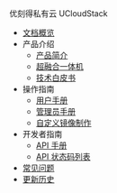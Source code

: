 <div class="sidebar_title icon-product__ucloudstack">优刻得私有云 UCloudStack</div>

* [文档概览](/UCloudStack/README.md)
* 产品介绍
  * [产品简介](/UCloudStack/introduction/README.md)
  * [超融合一体机](/UCloudStack/utrion/utrion.md)
  * [技术白皮书](/UCloudStack/techwhitepaper/README.md)
* 操作指南
  * [用户手册](/UCloudStack/userguide/README.md)
  * [管理员手册](/UCloudStack/adminguide/README.md)
  * [自定义镜像制作](/UCloudStack/customimage/README.md)
* 开发者指南
  * [API 手册](/UCloudStack/apiguide/README.md)
  * [API 状态码列表](/UCloudStack/apiretcode/README.md)
* [常见问题](/UCloudStack/faq.md)
* [更新历史](/UCloudStack/changelog/README.md)








